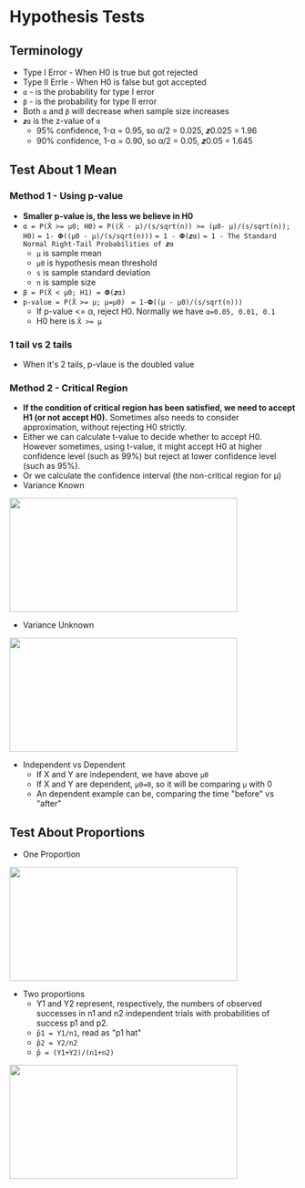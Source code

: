 # Hypothesis Tests


## Terminology
* Type I Error - When H0 is true but got rejected
* Type II Errle - When H0 is false but got accepted
* `α` - is the probability for type I error
* `β` - is the probability for type II error
* Both `α` and `β` will decrease when sample size increases
* `𝒛α` is the z-value of `α`
  * 95% confidence, 1-α = 0.95, so α/2 = 0.025, 𝒛0.025 = 1.96
  * 90% confidence, 1-α = 0.90, so α/2 = 0.05, 𝒛0.05 = 1.645

  
## Test About 1 Mean
### Method 1 - Using p-value
* <b>Smaller p-value is, the less we believe in H0</b>
* `α = P(X̄ >= μ0; H0)`
      `= P((X̄ - μ)/(s/sqrt(n)) >= (μ0- μ)/(s/sqrt(n)); H0)`
      `= 1- 𝚽((μ0 - μ)/(s/sqrt(n)))`
      `= 1 - 𝚽(𝒛α)`
      `= 1 - The Standard Normal Right-Tail Probabilities of 𝒛α`
  * `μ` is sample mean
  * `μ0` is hypothesis mean threshold
  * `s` is sample standard deviation
  * `n` is sample size
* `β = P(X̄ < μ0; H1) = 𝚽(𝒛α)`
* `p-value = P(X̄ >= μ; μ=μ0) `
          `= 1-𝚽((μ - μ0)/(s/sqrt(n)))`
  * If p-value <= α, reject H0. Normally we have `α=0.05, 0.01, 0.1`
  * H0 here is `X̄ >= μ`
  
### 1 tail vs 2 tails
* When it's 2 tails, p-vlaue is the doubled value

### Method 2 - Critical Region
* <b>If the condition of critical region has been satisfied, we need to accept H1 (or not accept H0).</b> Sometimes also needs to consider approximation, without rejecting H0 strictly.
* Either we can calculate t-value to decide whether to accept H0. However sometimes, using t-value, it might accept H0 at higher confidence level (such as 99%) but reject at lower confidence level (such as 95%).
* Or we calculate the confidence interval (the non-critical region for μ)
* Variance Known
<p align="left">
<img width="400" height="200" src="https://github.com/hanhanwu/Hanhan_Data_Science_Practice/blob/master/Applied_Statistics/Learning_Notes/images/t_test_1mean_known_var.png">
  
* Variance Unknown
<p align="left">
<img width="400" height="200" src="https://github.com/hanhanwu/Hanhan_Data_Science_Practice/blob/master/Applied_Statistics/Learning_Notes/images/t_test_1mean_unknown_var.png">
</p>

* Independent vs Dependent
  * If X and Y are independent, we have above `μ0`
  * If X and Y are dependent, `μ0=0`, so it will be comparing `μ` with 0
   * An dependent example can be, comparing the time "before" vs "after"


## Test About Proportions
* One Proportion
<p align="left">
<img width="400" height="200" src="https://github.com/hanhanwu/Hanhan_Data_Science_Practice/blob/master/Applied_Statistics/Learning_Notes/images/test_proportions1.png">
 </p>
 
 * Two proportions
   * Y1 and Y2 represent, respectively, the numbers of observed successes in n1 and n2 independent trials with probabilities of success p1 and p2. 
   * `p̂1 = Y1/n1`, read as "p1 hat"
   * `p̂2 = Y2/n2`
   * `p̂ = (Y1+Y2)/(n1+n2)`
 <p align="left">
<img width="400" height="200" src="https://github.com/hanhanwu/Hanhan_Data_Science_Practice/blob/master/Applied_Statistics/Learning_Notes/images/test_proportions2.png">
 </p>
